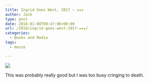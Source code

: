 ```yaml
---
title: Ingrid Goes West, 2017 – ★★★
author: Jack
type: post
date: 2018-01-08T00:47:06+00:00
url: /2018/ingrid-goes-west-2017-★★★/
categories:
  - Books and Media
tags:
  - movie

---
```

![][1]

This was probably really good but I was too busy cringing to death.

 [1]: https://a.ltrbxd.com/resized/sm/upload/te/ll/jj/tm/3LEyW11onDltXHo0L1X23j9Nnvg-0-150-0-225-crop.jpg?k=65cd359957